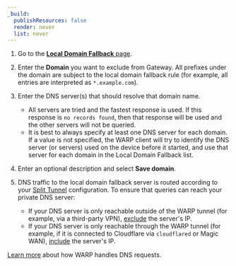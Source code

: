 ```yaml
---
_build:
  publishResources: false
  render: never
  list: never
---
```


1. Go to the [**Local Domain Fallback** page](/cloudflare-one/connections/connect-devices/warp/configure-warp/route-traffic/local-domains/#view-local-domains).

2. Enter the **Domain** you want to exclude from Gateway. All prefixes under the domain are subject to the local domain fallback rule (for example, all entries are interpreted as `*.example.com`).

3. Enter the DNS server(s) that should resolve that domain name.

   - All servers are tried and the fastest response is used. If this response is `no records found`, then that response will be used and the other servers will not be queried.
   - It is best to always specify at least one DNS server for each domain. If a value is not specified, the WARP client will try to identify the DNS server (or servers) used on the device before it started, and use that server for each domain in the Local Domain Fallback list.

4. Enter an optional description and select **Save domain**.

5. DNS traffic to the local domain fallback server is routed according to your [Split Tunnel](/cloudflare-one/connections/connect-devices/warp/configure-warp/route-traffic/split-tunnels/) configuration. To ensure that queries can reach your private DNS server:
   - If your DNS server is only reachable outside of the WARP tunnel (for example, via a third-party VPN), [exclude](/cloudflare-one/connections/connect-devices/warp/configure-warp/route-traffic/split-tunnels/#add-a-route) the server's IP.
   - If your DNS server is only reachable through the WARP tunnel (for example, if it is connected to Cloudflare via `cloudflared` or Magic WAN), [include](/cloudflare-one/connections/connect-devices/warp/configure-warp/route-traffic/split-tunnels/#add-a-route) the server's IP.

[Learn more](/cloudflare-one/connections/connect-devices/warp/configure-warp/route-traffic/#how-the-warp-client-handles-dns-requests) about how WARP handles DNS requests.
